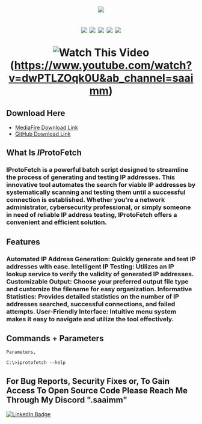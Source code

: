 <h1 align="center">
  <img src="https://github.com/sjapanwala/iprotofetch-public/assets/92124191/f3a88b81-59f9-4143-80e2-fc72ea3badc1"
</h1>
<p align="center">
<img src="https://img.shields.io/badge/Version-2024.01-purple">
<img src="https://img.shields.io/badge/Built-Batch_File-purple">
<img src="https://img.shields.io/badge/Cyber%20Security-purple">
<img src="https://img.shields.io/badge/IP%20Address-purple">
<img src="https://img.shields.io/badge/Networking-purple">
</p>

![Watch This Video](https://i.stack.imgur.com/Vp2cE.png)(https://www.youtube.com/watch?v=dwPTLZOqk0U&ab_channel=saaimm)
  
## Download Here
- [MediaFire Download Link](https://www.mediafire.com/file/8m66vypvctw9bna/iprotofetch.exe/file)
- [GitHub Download Link](https://github.com/sjapanwala/iprotofetch-public/blob/main/iprotofetch.exe)

## What Is *IP*rotoFetch
### IProtoFetch is a powerful batch script designed to streamline the process of generating and testing IP  addresses. This innovative tool automates the search for viable IP addresses by systematically scanning  and testing them until a successful connection is established. Whether you're a network administrator,   cybersecurity professional, or simply someone in need of reliable IP address testing, IProtoFetch offers  a convenient and efficient solution.

## Features 
### Automated IP Address Generation: Quickly generate and test IP addresses with ease. Intelligent IP Testing: Utilizes an IP lookup service to verify the validity of generated IP addresses. Customizable Output: Choose your preferred output file type and customize the filename for easy organization. Informative Statistics: Provides detailed statistics on the number of IP addresses searched, successful connections, and failed attempts. User-Friendly Interface: Intuitive menu system makes it easy to navigate and utilize the tool effectively.
## Commands + Parameters
    Parameters,

    C:\>iprotofetch --help
## For Bug Reports, Security Fixes or, To Gain Access To Open Source Code Please Reach Me Through My Discord ".saaimm"
<a href="https://discord.gg/ARMCCCMZpU">
     <img src="https://img.shields.io/badge/.saaimm-purple?style=for-the-badge&logo=discord&logoColor=white" alt="LinkedIn Badge"/>
  </a>
